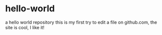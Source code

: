 # hello-world
a hello world repository
this is my first try to edit a file on github.com, the site is cool, I like it!
